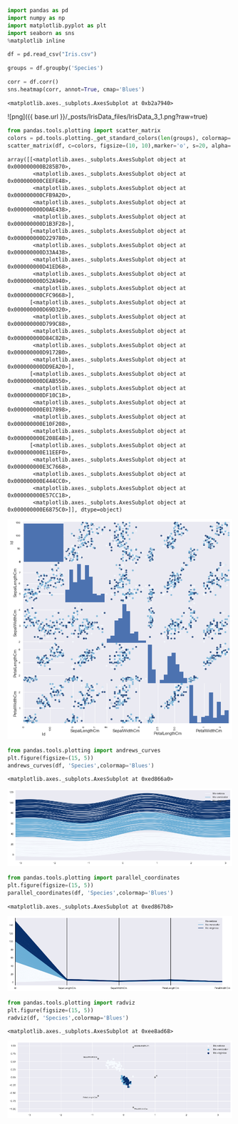 

```python
import pandas as pd
import numpy as np
import matplotlib.pyplot as plt
import seaborn as sns
%matplotlib inline
```


```python
df = pd.read_csv("Iris.csv")
```


```python
groups = df.groupby('Species')
```


```python
corr = df.corr()
sns.heatmap(corr, annot=True, cmap='Blues')
```




    <matplotlib.axes._subplots.AxesSubplot at 0xb2a7940>


![png]({{ base.url }}/_posts/IrisData_files/IrisData_3_1.png?raw=true)



```python
from pandas.tools.plotting import scatter_matrix
colors = pd.tools.plotting._get_standard_colors(len(groups), colormap='Blues')
scatter_matrix(df, c=colors, figsize=(10, 10),marker='o', s=20, alpha=.8)
```




    array([[<matplotlib.axes._subplots.AxesSubplot object at 0x000000000B285B70>,
            <matplotlib.axes._subplots.AxesSubplot object at 0x000000000CEEFE48>,
            <matplotlib.axes._subplots.AxesSubplot object at 0x000000000CFB9A20>,
            <matplotlib.axes._subplots.AxesSubplot object at 0x000000000D0AE438>,
            <matplotlib.axes._subplots.AxesSubplot object at 0x000000000D1B3F28>],
           [<matplotlib.axes._subplots.AxesSubplot object at 0x000000000D229780>,
            <matplotlib.axes._subplots.AxesSubplot object at 0x000000000D33A438>,
            <matplotlib.axes._subplots.AxesSubplot object at 0x000000000D41ED68>,
            <matplotlib.axes._subplots.AxesSubplot object at 0x000000000D52A940>,
            <matplotlib.axes._subplots.AxesSubplot object at 0x000000000CFC9668>],
           [<matplotlib.axes._subplots.AxesSubplot object at 0x000000000D69D320>,
            <matplotlib.axes._subplots.AxesSubplot object at 0x000000000D799C88>,
            <matplotlib.axes._subplots.AxesSubplot object at 0x000000000D84C828>,
            <matplotlib.axes._subplots.AxesSubplot object at 0x000000000D9172B0>,
            <matplotlib.axes._subplots.AxesSubplot object at 0x000000000DD9EA20>],
           [<matplotlib.axes._subplots.AxesSubplot object at 0x000000000DEAB550>,
            <matplotlib.axes._subplots.AxesSubplot object at 0x000000000DF10C18>,
            <matplotlib.axes._subplots.AxesSubplot object at 0x000000000E017898>,
            <matplotlib.axes._subplots.AxesSubplot object at 0x000000000E10F208>,
            <matplotlib.axes._subplots.AxesSubplot object at 0x000000000E208E48>],
           [<matplotlib.axes._subplots.AxesSubplot object at 0x000000000E11EEF0>,
            <matplotlib.axes._subplots.AxesSubplot object at 0x000000000E3C7668>,
            <matplotlib.axes._subplots.AxesSubplot object at 0x000000000E444CC0>,
            <matplotlib.axes._subplots.AxesSubplot object at 0x000000000E57CC18>,
            <matplotlib.axes._subplots.AxesSubplot object at 0x000000000E6875C0>]], dtype=object)




![png](IrisData_files/IrisData_4_1.png)



```python
from pandas.tools.plotting import andrews_curves
plt.figure(figsize=(15, 5))
andrews_curves(df, 'Species',colormap='Blues')    
```




    <matplotlib.axes._subplots.AxesSubplot at 0xed866a0>




![png](IrisData_files/IrisData_5_1.png)



```python
from pandas.tools.plotting import parallel_coordinates
plt.figure(figsize=(15, 5))
parallel_coordinates(df, 'Species',colormap='Blues')
```




    <matplotlib.axes._subplots.AxesSubplot at 0xed867b8>




![png](IrisData_files/IrisData_6_1.png)



```python
from pandas.tools.plotting import radviz
plt.figure(figsize=(15, 5))
radviz(df, 'Species',colormap='Blues')
```




    <matplotlib.axes._subplots.AxesSubplot at 0xee8ad68>




![png](IrisData_files/IrisData_7_1.png)



```python

```
